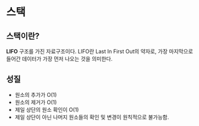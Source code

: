 # 스택

## 스택이란?

**LIFO** 구조를 가진 자료구조이다. LIFO란 Last In First Out의 약자로, 가장 마지막으로 들어간 데이터가 가장 먼저 나오는 것을 의미한다.

## 성질

- 원소의 추가가 O(1)
- 원소의 제거가 O(1)
- 제일 상단의 원소 확인이 O(1)
- 제일 상단이 아닌 나머지 원소들의 확인 및 변경이 원칙적으로 불가능함.